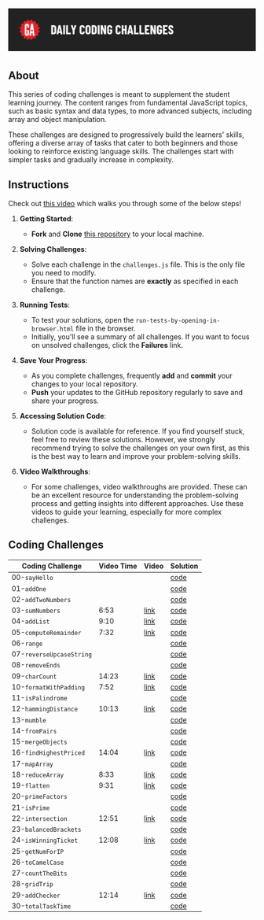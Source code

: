 # ![Daily Coding Challenges](./assets/hero.png)

## About

This series of coding challenges is meant to supplement the student learning journey. The content ranges from fundamental JavaScript topics, such as basic syntax and data types, to more advanced subjects, including array and object manipulation.

These challenges are designed to progressively build the learners' skills, offering a diverse array of tasks that cater to both beginners and those looking to reinforce existing language skills. The challenges start with simpler tasks and gradually increase in complexity.

## Instructions

Check out [this video](https://generalassembly.wistia.com/medias/5g7olb1qv7) which walks you through some of the below steps!

1. **Getting Started**:
    - **Fork** and **Clone** [this repository](https://github.com/SEB-9-BH/daily-coding-challenges) to your local machine.

2. **Solving Challenges**:
    - Solve each challenge in the `challenges.js` file. This is the only file you need to modify.
    - Ensure that the function names are **exactly** as specified in each challenge.

3. **Running Tests**:
    - To test your solutions, open the `run-tests-by-opening-in-browser.html` file in the browser.
    - Initially, you'll see a summary of all challenges. If you want to focus on unsolved challenges, click the **Failures** link.

4. **Save Your Progress**:
    - As you complete challenges, frequently **add** and **commit** your changes to your local repository.
    - **Push** your updates to the GitHub repository regularly to save and share your progress.

5. **Accessing Solution Code**:
    - Solution code is available for reference. If you find yourself stuck, feel free to review these solutions. However, we strongly recommend trying to solve the challenges on your own first, as this is the best way to learn and improve your problem-solving skills.

6. **Video Walkthroughs**:
    - For some challenges, video walkthroughs are provided. These can be an excellent resource for understanding the problem-solving process and getting insights into different approaches. Use these videos to guide your learning, especially for more complex challenges.

## Coding Challenges

| Coding Challenge | Video Time | Video | Solution |
| ---------------- | ---------- | ----- |--------- |
| 00-`sayHello`            |       |                                                              | [code](./solution-code/README.md/#challenge-00-sayhello-example)    |
| 01-`addOne`              |       |                                                              | [code](./solution-code/README.md/#challenge-01-addone)              |
| 02-`addTwoNumbers`       |       |                                                              | [code](./solution-code/README.md/#challenge-02-addtwonumbers)       |
| 03-`sumNumbers`          |  6:53 | [link](https://generalassembly.wistia.com/medias/p0wj30iqff) | [code](./solution-code/README.md/#challenge-03-sumnumbers)          |
| 04-`addList`             |  9:10 | [link](https://generalassembly.wistia.com/medias/vumhi6hrw9) | [code](./solution-code/README.md/#challenge-04-addlist)             |
| 05-`computeRemainder`    |  7:32 | [link](https://generalassembly.wistia.com/medias/pucle7xjlm) | [code](./solution-code/README.md/#challenge-05-computeremainder)    |
| 06-`range`               |       |                                                              | [code](./solution-code/README.md/#challenge-06-range)               |
| 07-`reverseUpcaseString` |       |                                                              | [code](./solution-code/README.md/#challenge-07-reverseupcasestring) |
| 08-`removeEnds`          |       |                                                              | [code](./solution-code/README.md/#challenge-08-removeends)          |
| 09-`charCount`           | 14:23 | [link](https://generalassembly.wistia.com/medias/uqrndeb6ea) | [code](./solution-code/README.md/#challenge-09-charcount)           |
| 10-`formatWithPadding`   |  7:52 | [link](https://generalassembly.wistia.com/medias/5sbalvgt1k) | [code](./solution-code/README.md/#challenge-10-formatwithpadding)   |
| 11-`isPalindrome`        |       |                                                              | [code](./solution-code/README.md/#challenge-11-ispalindrome)        |
| 12-`hammingDistance`     | 10:13 | [link](https://generalassembly.wistia.com/medias/v4hxazj5rj) | [code](./solution-code/README.md/#challenge-12-hammingdistance)     |
| 13-`mumble`              |       |                                                              | [code](./solution-code/README.md/#challenge-13-mumble)              |
| 14-`fromPairs`           |       |                                                              | [code](./solution-code/README.md/#challenge-14-frompairs)           |
| 15-`mergeObjects`        |       |                                                              | [code](./solution-code/README.md/#challenge-15-mergeobjects)        |
| 16-`findHighestPriced`   | 14:04 | [link](https://generalassembly.wistia.com/medias/ojtl2h0vyt) | [code](./solution-code/README.md/#challenge-16-findhighestpriced)   |
| 17-`mapArray`            |       |                                                              | [code](./solution-code/README.md/#challenge-17-maparray)            |
| 18-`reduceArray`         |  8:33 | [link](https://generalassembly.wistia.com/medias/jirm956wie) | [code](./solution-code/README.md/#challenge-18-reducearray)         |
| 19-`flatten`             |  9:31 | [link](https://generalassembly.wistia.com/medias/fptc8pizz7) | [code](./solution-code/README.md/#challenge-19-flatten)             |
| 20-`primeFactors`        |       |                                                              | [code](./solution-code/README.md/#challenge-20-primefactors)        |
| 21-`isPrime`             |       |                                                              | [code](./solution-code/README.md/#challenge-19-isprime)             |
| 22-`intersection`        | 12:51 | [link](https://generalassembly.wistia.com/medias/pbfgz9jwvy) | [code](./solution-code/README.md/#challenge-21-intersection)        |
| 23-`balancedBrackets`    |       |                                                              | [code](./solution-code/README.md/#challenge-23-balancedbrackets)    |
| 24-`isWinningTicket`     | 12:08 | [link](https://generalassembly.wistia.com/medias/ygev8q9zx7) | [code](./solution-code/README.md/#challenge-24-iswinningticket)     |
| 25-`getNumForIP`         |       |                                                              | [code](./solution-code/README.md/#challenge-25-getnumforip)         |
| 26-`toCamelCase`         |       |                                                              | [code](./solution-code/README.md/#challenge-26-tocamelcase)         |
| 27-`countTheBits`        |       |                                                              | [code](./solution-code/README.md/#challenge-27-countthebits)        |
| 28-`gridTrip`            |       |                                                              | [code](./solution-code/README.md/#challenge-28-gridtrip)            |
| 29-`addChecker`          | 12:14 | [link](https://generalassembly.wistia.com/medias/6wjh5lhmsk) | [code](./solution-code/README.md/#challenge-29-addchecker)          |
| 30-`totalTaskTime`       |       |                                                              | [code](./solution-code/README.md/#challenge-30-totaltasktime)       |
